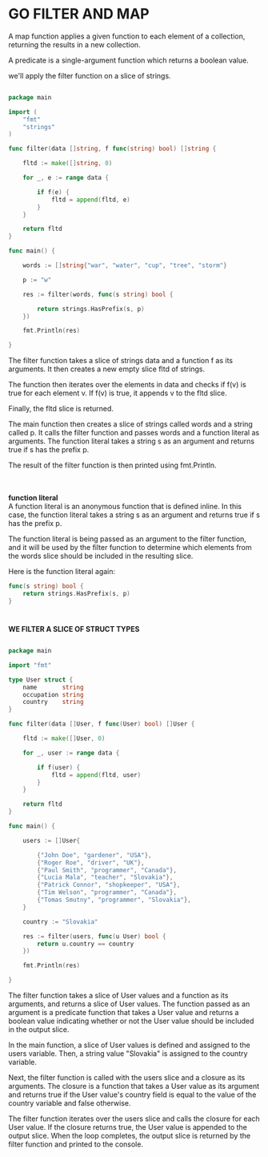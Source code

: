 # GO FILTER AND MAP

A map function applies a given function to each element of a collection, returning the results in a new collection.

A predicate is a single-argument function which returns a boolean value.

we'll apply the filter function on a slice of strings.
```go

package main

import (
    "fmt"
    "strings"
)

func filter(data []string, f func(string) bool) []string {

    fltd := make([]string, 0)

    for _, e := range data {

        if f(e) {
            fltd = append(fltd, e)
        }
    }

    return fltd
}

func main() {

    words := []string{"war", "water", "cup", "tree", "storm"}

    p := "w"

    res := filter(words, func(s string) bool {

        return strings.HasPrefix(s, p)
    })

    fmt.Println(res)

}

```

The filter function takes a slice of strings data and a function f as its arguments. It then creates a new empty slice fltd of strings.

The function then iterates over the elements in data and checks if f(v) is true for each element v. If f(v) is true, it appends v to the fltd slice.

Finally, the fltd slice is returned.

The main function then creates a slice of strings called words and a string called p. It calls the filter function and passes words and a function literal as arguments. The function literal takes a string s as an argument and returns true if s has the prefix p.

The result of the filter function is then printed using fmt.Println.

<br /> <br />
<b>function literal </b><br />
A function literal is an anonymous function that is defined inline. In this case, the function literal takes a string s as an argument and returns true if s has the prefix p.

The function literal is being passed as an argument to the filter function, and it will be used by the filter function to determine which elements from the words slice should be included in the resulting slice.

Here is the function literal again:
```go
func(s string) bool {
    return strings.HasPrefix(s, p)
}
```
#
<b>WE FILTER A SLICE OF STRUCT TYPES</b>
```go

package main

import "fmt"

type User struct {
    name       string
    occupation string
    country    string
}

func filter(data []User, f func(User) bool) []User {

    fltd := make([]User, 0)

    for _, user := range data {

        if f(user) {
            fltd = append(fltd, user)
        }
    }

    return fltd
}

func main() {

    users := []User{

        {"John Doe", "gardener", "USA"},
        {"Roger Roe", "driver", "UK"},
        {"Paul Smith", "programmer", "Canada"},
        {"Lucia Mala", "teacher", "Slovakia"},
        {"Patrick Connor", "shopkeeper", "USA"},
        {"Tim Welson", "programmer", "Canada"},
        {"Tomas Smutny", "programmer", "Slovakia"},
    }

    country := "Slovakia"

    res := filter(users, func(u User) bool {
        return u.country == country
    })

    fmt.Println(res)

}

```

The filter function takes a slice of User values and a function as its arguments, and returns a slice of User values. The function passed as an argument is a predicate function that takes a User value and returns a boolean value indicating whether or not the User value should be included in the output slice.

In the main function, a slice of User values is defined and assigned to the users variable. Then, a string value "Slovakia" is assigned to the country variable.

Next, the filter function is called with the users slice and a closure as its arguments. The closure is a function that takes a User value as its argument and returns true if the User value's country field is equal to the value of the country variable and false otherwise.

The filter function iterates over the users slice and calls the closure for each User value. If the closure returns true, the User value is appended to the output slice. When the loop completes, the output slice is returned by the filter function and printed to the console.